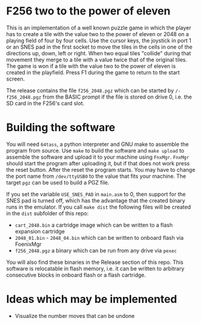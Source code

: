 # F256 two to the power of eleven

This is an implementation of a well known puzzle game in which the player has
to create a tile with the value two to the power of eleven or 2048 on a 
playing field of four by four cells. Use the cursor keys, the joystick in 
port 1 or an SNES pad in the first socket to move the tiles in the cells in
one of the directions up, down, left or right. When two equal tiles "collide" during
that movement they merge to a tile with a value twice that of the original tiles. 
The game is won if a tile with the value two to the power of eleven is 
created in the playfield. Press F1 during the game to return to the start screen. 

The release contains the file `f256_2048.pgz` which can be started by `/- f256_2048.pgz` 
from the BASIC prompt if the file is stored on drive 0, i.e. the SD card in the F256's 
card slot.

# Building the software

You will need `64tass`, a python interpreter and GNU make to assemble the program from source. 
Use `make` to build the software and `make upload` to assemble the software and upload it to your 
machine using `FnxMgr`. `FnxMgr` should start the program after uploading it, but if that does not
work press the reset button. After the reset the program starts. You may have to change the port name 
from `/dev/ttyUSB0` to the value that fits your machine. The target `pgz` can be used to build a 
PGZ file.

If you set the variable `USE_SNES_PAD` in `main.asm` to 0, then support for the SNES pad is turned off, 
which has the advantage that the created binary runs in the emulator. If you call `make dist` the following
files will be created in the `dist` subfolder of this repo:

- `cart_2048.bin` a cartridge image which can be written to a flash expansion cartridge
- `2048_01.bin` - `2048_04.bin`  which can be written to onboard flash via FoenixMgr
- `f256_2048.pgz` a binary which can be run from any drive via `pexec`

You will also find these binaries in the Release section of this repo. This software is relocatable in
flash memory, i.e. it can be written to arbitrary consecutive blocks in onboard flash or a flash cartridge.

 
# Ideas which may be implemented

- Visualize the number moves that can be undone